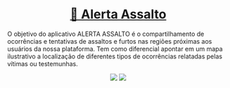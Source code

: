 <h1 align="center">
    <a href="https://alertaassalto.com.br/">🔗 Alerta Assalto</a>
</h1>

<p align="left">O objetivo do aplicativo ALERTA ASSALTO é o compartilhamento de ocorrências e tentativas de assaltos e furtos nas regiões próximas aos usuários da nossa plataforma. Tem como diferencial apontar em um mapa ilustrativo a localização de diferentes tipos de ocorrências relatadas pelas vítimas ou testemunhas.</p>

<div align="center">
<img src="https://img.shields.io/github/followers/devjefferson?style=social" />
<img src="https://img.shields.io/github/languages/count/devjefferson/aapage" />
</div>
